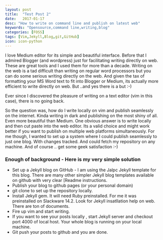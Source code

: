 ```yaml
---
layout: post
title:  "Test Post 2"
date:   2017-01-17
desc: "How to write on command line and publish on latest web"
keywords: "Opensource,command line,writing,blog"
categories: [FOSS]
tags: [Vim,Jekyll,Blog,git,GitHub]
icon: icon-python
---
```

I love Medium editor for its simple and beautiful interface. Before that I admired Blogger (and wordpress) just for facilitating writing directly on web. These are great tools and  I used them for more than a decade. Writing on the web is  a tad difficult than writing on regular word processors but you can do some serious writing directly on the web.  And given the tax of formatting your MS Word text to fit into Blogger or Medium, its actually more efficient to write directly on web. But ..and yes there is a but :-)

Ever since I discovered the pleasure of writing on a text editor (vim in this case), there is no going back.

So the question was, how do I write locally on vim and publish seamlessly on the internet. Kinda writing in dark and publishing on the most shiny of all. Even more beautiful than Medium. One obvious answer is to write locally and then cut paste into the web editor. Its a valid choice  and might work better if you want to publish on multiple web platforms simultaneously. For me though, I wanted to set up a system where I could publish seamlessly to just one blog. With changes tracked. And could fetch my repository on any machine. And of course .. get some geek satisfaction :-)


### Enough of background - Here is my very simple solution

- Set up a Jekyll blog on GitHub - I am using  the Jalpc Jekyll template  for this blog. There are many other simpler Jekyll blog templates available on github with very clear [Readme instructions. 
- Publish your blog to github pages (or your personal domain)
- git clone to set up the repository locally. 
- Install Jekyll gem. It will need Ruby preinstalled. For me it was preinstalled on Slackware 14.2.  Look for Jekyll insatllation help on web. There are ton of documents. 
- Fire up vim and start writing. 
- If you want to see your posts locally , start Jekyll server and checkout port 4000 of local host. Your whole blog is running on your local machine. 
- Git push your posts to github and you are done. 
